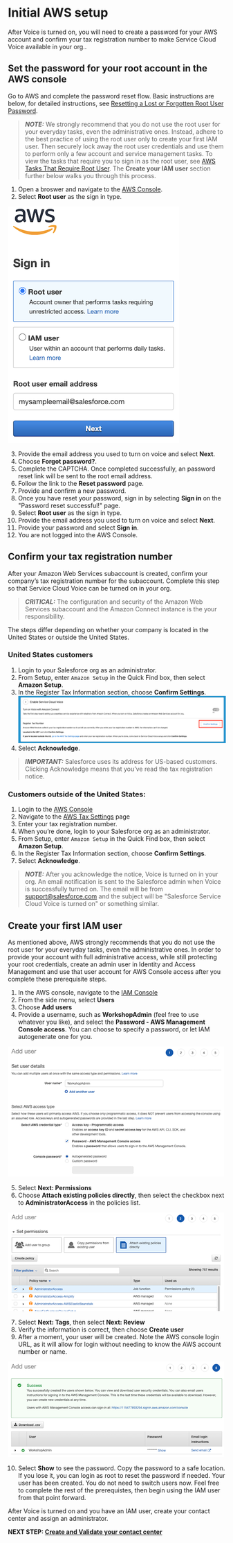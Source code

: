 # Initial AWS setup

After Voice is turned on, you will need to create a password for your AWS account and confirm your tax registration number to make Service Cloud Voice available in your org.. 

## Set the password for your root account in the AWS console
Go to AWS and complete the password reset flow. Basic instructions are below, for detailed instructions, see [Resetting a Lost or Forgotten Root User Password](https://docs.aws.amazon.com/IAM/latest/UserGuide/id_credentials_access-keys_retrieve.html#reset-root-password).

> **_NOTE:_** We strongly recommend that you do not use the root user for your everyday tasks, even the administrative ones. Instead, adhere to the best practice of using the root user only to create your first IAM user. Then securely lock away the root user credentials and use them to perform only a few account and service management tasks. To view the tasks that require you to sign in as the root user, see [AWS Tasks That Require Root User](https://docs.aws.amazon.com/general/latest/gr/aws_tasks-that-require-root.html). The **Create your IAM user** section further below walks you through this process.

1.  Open a broswer and navigate to the [AWS Console](https://console.aws.amazon.com/).
1.  Select **Root user** as the sign in type.

![Login as Root](/static/01/aws_login.png)

3.  Provide the email address you used to turn on voice and select **Next**.
4.  Choose **Forgot password?**.
5.  Complete the CAPTCHA. Once completed successfully, an password reset link will be sent to the root email address.
6.  Follow the link to the **Reset password** page.
7.  Provide and confirm a new password. 
8.  Once you have reset your password, sign in by selecting **Sign in** on the "Password reset successful!" page.
9.  Select **Root user** as the sign in type.
10.  Provide the email address you used to turn on voice and select **Next**.
11.  Provide your password and select **Sign in**.
12.  You are not logged into the AWS Console.

## Confirm your tax registration number
After your Amazon Web Services subaccount is created, confirm your company’s tax registration number for the subaccount. Complete this step so that Service Cloud Voice can be turned on in your org.

> **_CRITICAL:_** The configuration and security of the Amazon Web Services subaccount and the Amazon Connect instance is the your responsibility.

The steps differ depending on whether your company is located in the United States or outside the United States.

### United States customers
1.  Login to your Salesforce org as an administrator.
1.  From Setup, enter `Amazon Setup` in the Quick Find box, then select **Amazon Setup**.
1.  In the Register Tax Information section, choose **Confirm Settings**. ![Login as Root](/static/01/confirm_tax.png)
1.  Select **Acknowledge**.

> **_IMPORTANT:_** Salesforce uses its address for US-based customers. Clicking Acknowledge means that you’ve read the tax registration notice.

### Customers outside of the United States:

1.  Login to the [AWS Console](https://console.aws.amazon.com/)
1.  Navigate to the [AWS Tax Settings](https://console.aws.amazon.com/billing/home?#/tax) page 
1.  Enter your tax registration number. 
1.  When you’re done, login to your Salesforce org as an administrator.
1.  From Setup, enter `Amazon Setup` in the Quick Find box, then select **Amazon Setup**.
1.  In the Register Tax Information section, choose **Confirm Settings**.
1.  Select **Acknowledge**.

> **_NOTE:_** After you acknowledge the notice, Voice is turned on in your org. An email notification is sent to the Salesforce admin when Voice is successfully turned on. The email will be from support@salesforce.com and the subject will be "Salesforce Service Cloud Voice is turned on" or something similar.

## Create your first IAM user
As mentioned above, AWS strongly recommends that you do not use the root user for your everyday tasks, even the administrative ones. In order to provide your account with full administrative access, while still protecting your root credentials, create an admin user in Identity and Access Management and use that user account for AWS Console access after you complete these prerequisite steps.

1.  In the AWS console, navigate to the [IAM Console](https://console.aws.amazon.com/iamv2/)
2.  From the side menu, select **Users**
3.  Choose **Add users**
4.  Provide a username, such as **WorkshopAdmin** (feel free to use whatever you like), and select the **Password - AWS Management Console access**. You can choose to specify a password, or let IAM autogenerate one for you.
  
![IAM user setup step 1](/static/01/iam_step_1.png)

5.  Select **Next: Permissions**
6.  Choose **Attach existing policies directly**, then select the checkbox next to **AdministratorAccess** in the policies list.

![IAM attach policies](/static/01/iam_step_2.png)

7.  Select **Next: Tags**, then select **Next: Review**
8.  Verify the information is correct, then choose **Create user**
9.  After a moment, your user will be created. Note the AWS console login URL, as it will allow for login without needing to know the AWS account number or name. 

![IAM user created](/static/01/iam_step_5.png)

10. Select **Show** to see the password. Copy the password to a safe location. If you lose it, you can login as root to reset the password if needed.
Your user has been created. You do not need to switch users now. Feel free to complete the rest of the prerequistes, then begin using the IAM user from that point forward.

After Voice is turned on and you have an IAM user, create your contact center and assign an administrator.

**NEXT STEP: [Create and Validate your contact center](prep_06.md)**
